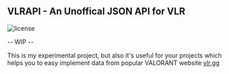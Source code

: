 ## VLRAPI - An Unoffical JSON API for VLR

![license](https://img.shields.io/github/license/keremwho/vlrapi?style=flat-square)

-- WIP --

This is my experimental project, but also it's useful for your projects which helps you to easy implement data from popular VALORANT website [vlr.gg](https://vlr.gg)
